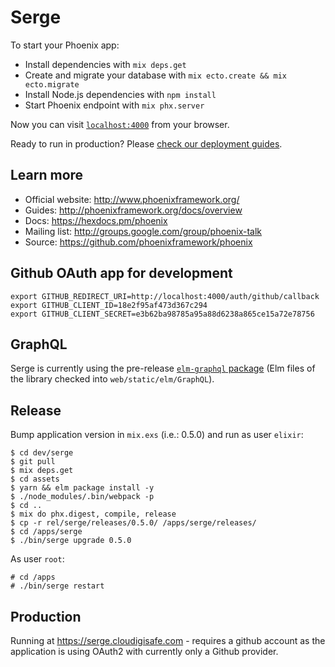 # Serge

To start your Phoenix app:

  * Install dependencies with `mix deps.get`
  * Create and migrate your database with `mix ecto.create && mix ecto.migrate`
  * Install Node.js dependencies with `npm install`
  * Start Phoenix endpoint with `mix phx.server`

Now you can visit [`localhost:4000`](http://localhost:4000) from your browser.

Ready to run in production? Please [check our deployment guides](http://www.phoenixframework.org/docs/deployment).

## Learn more

  * Official website: http://www.phoenixframework.org/
  * Guides: http://phoenixframework.org/docs/overview
  * Docs: https://hexdocs.pm/phoenix
  * Mailing list: http://groups.google.com/group/phoenix-talk
  * Source: https://github.com/phoenixframework/phoenix

## Github OAuth app for development ##

    export GITHUB_REDIRECT_URI=http://localhost:4000/auth/github/callback
    export GITHUB_CLIENT_ID=18e2f95af473d367c294
    export GITHUB_CLIENT_SECRET=e3b62ba98785a95a88d6238a865ce15a72e78756

## GraphQL ##

Serge is currently using the pre-release [`elm-graphql` package](https://github.com/jamesmacaulay/elm-graphql)
(Elm files of the library checked into `web/static/elm/GraphQL`).

## Release ##

Bump application version in `mix.exs` (i.e.: 0.5.0) and run as user `elixir`:

    $ cd dev/serge
    $ git pull
    $ mix deps.get
    $ cd assets
    $ yarn && elm package install -y
    $ ./node_modules/.bin/webpack -p
    $ cd ..
    $ mix do phx.digest, compile, release
    $ cp -r rel/serge/releases/0.5.0/ /apps/serge/releases/
    $ cd /apps/serge
    $ ./bin/serge upgrade 0.5.0

As user `root`:

    # cd /apps
    # ./bin/serge restart

## Production ##

Running at https://serge.cloudigisafe.com - requires a github account as the
application is using OAuth2 with currently only a Github provider.
